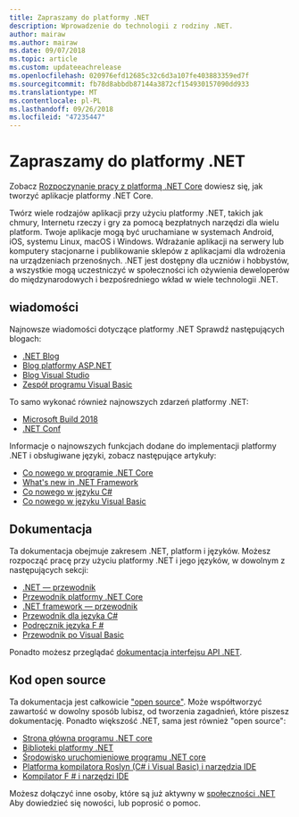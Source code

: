 ```yaml
---
title: Zapraszamy do platformy .NET
description: Wprowadzenie do technologii z rodziny .NET.
author: mairaw
ms.author: mairaw
ms.date: 09/07/2018
ms.topic: article
ms.custom: updateeachrelease
ms.openlocfilehash: 020976efd12685c32c6d3a107fe403883359ed7f
ms.sourcegitcommit: fb78d8abbdb87144a3872cf154930157090dd933
ms.translationtype: MT
ms.contentlocale: pl-PL
ms.lasthandoff: 09/26/2018
ms.locfileid: "47235447"
---
```

# <a name="welcome-to-net"></a>Zapraszamy do platformy .NET

Zobacz [Rozpoczynanie pracy z platformą .NET Core](core/get-started.md) dowiesz się, jak tworzyć aplikacje platformy .NET Core.

Twórz wiele rodzajów aplikacji przy użyciu platformy .NET, takich jak chmury, Internetu rzeczy i gry za pomocą bezpłatnych narzędzi dla wielu platform. Twoje aplikacje mogą być uruchamiane w systemach Android, iOS, systemu Linux, macOS i Windows. Wdrażanie aplikacji na serwery lub komputery stacjonarne i publikowanie sklepów z aplikacjami dla wdrożenia na urządzeniach przenośnych. .NET jest dostępny dla uczniów i hobbystów, a wszystkie mogą uczestniczyć w społeczności ich ożywienia deweloperów do międzynarodowych i bezpośredniego wkład w wiele technologii .NET.

## <a name="news"></a>wiadomości

Najnowsze wiadomości dotyczące platformy .NET Sprawdź następujących blogach:

- [.NET Blog](https://blogs.msdn.microsoft.com/dotnet/)
- [Blog platformy ASP.NET](https://blogs.msdn.microsoft.com/webdev/)
- [Blog Visual Studio](https://blogs.msdn.microsoft.com/visualstudio/)
- [Zespół programu Visual Basic](https://blogs.msdn.microsoft.com/vbteam/)

To samo wykonać również najnowszych zdarzeń platformy .NET:

- [Microsoft Build 2018](https://channel9.msdn.com/Events/Build/2018)
- [.NET Conf](https://www.dotnetconf.net/)

Informacje o najnowszych funkcjach dodane do implementacji platformy .NET i obsługiwane języki, zobacz następujące artykuły:

- [Co nowego w programie .NET Core](core/whats-new/index.md)
- [What's new in .NET Framework](framework/whats-new/index.md)
- [Co nowego w języku C#](csharp/whats-new/index.md)
- [Co nowego w języku Visual Basic](visual-basic/getting-started/whats-new.md)

## <a name="documentation"></a>Dokumentacja

Ta dokumentacja obejmuje zakresem .NET, platform i języków.  Możesz rozpocząć pracę przy użyciu platformy .NET i jego języków, w dowolnym z następujących sekcji:

- [.NET — przewodnik](standard/index.md)
- [Przewodnik platformy .NET Core](core/index.md)
- [.NET framework — przewodnik](framework/index.md)
- [Przewodnik dla języka C#](csharp/index.md)
- [Podręcznik języka F #](fsharp/index.md)
- [Przewodnik po Visual Basic](visual-basic/index.md)

Ponadto możesz przeglądać [dokumentacja interfejsu API .NET](/dotnet/api).

## <a name="open-source"></a>Kod open source

Ta dokumentacja jest całkowicie ["open source"](https://github.com/dotnet/docs). Może współtworzyć zawartość w dowolny sposób lubisz, od tworzenia zagadnień, które piszesz dokumentację.  Ponadto większość .NET, sama jest również "open source":

- [Strona główna programu .NET core](https://github.com/dotnet/core)
- [Biblioteki platformy .NET](https://github.com/dotnet/corefx)
- [Środowisko uruchomieniowe programu .NET core](https://github.com/dotnet/coreclr)
- [Platforma kompilatora Roslyn (C# i Visual Basic) i narzędzia IDE](https://github.com/dotnet/roslyn)
- [Kompilator F # i narzędzi IDE](https://github.com/microsoft/visualfsharp)

Możesz dołączyć inne osoby, które są już aktywny w [społeczności .NET](https://www.microsoft.com/net/community) Aby dowiedzieć się nowości, lub poprosić o pomoc.
